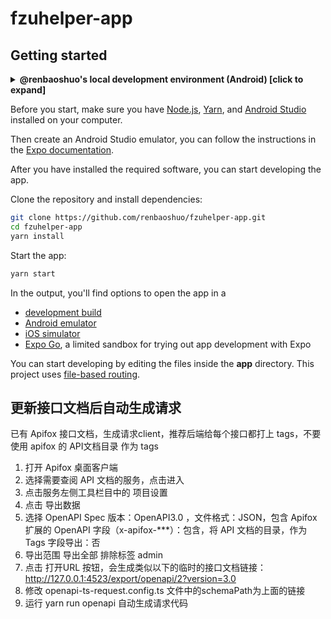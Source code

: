 # fzuhelper-app

## Getting started

<details>
<summary><b>@renbaoshuo's local development environment (Android) [click to expand]</b></summary>

_Updated at Feb 11, 2025._

- Develop machine: Intel(R) Core(TM) Ultra 9 185H, 64 GiB RAM
- Operating system: Windows 11 Pro 24H2 (26100.2314)

| Software or tool name   | Version                                      |
| ----------------------- | -------------------------------------------- |
| Node.js                 | 22.12.0                                      |
| Android Studio          | 2024.2.2                                     |
| Android SDK             | 35 (Android 15.0)                            |
| NDK                     | 28.0.12674087                                |
| OpenJDK                 | 17.0.13+11 (winget, Microsoft.OpenJDK.17)    |
| Android Studio Emulator | Medium Phone API 35 (Android 15.0, x86_64)   |
| Real device             | Samsung Galaxy S10+ (Android 12, One UI 4.1) |

</details>

Before you start, make sure you have [Node.js](https://nodejs.org/), [Yarn](https://yarnpkg.com/), and [Android Studio](https://developer.android.com/studio) installed on your computer.

Then create an Android Studio emulator, you can follow the instructions in the [Expo documentation](https://docs.expo.dev/get-started/set-up-your-environment/?platform=android&device=simulated).

After you have installed the required software, you can start developing the app.

Clone the repository and install dependencies:

```bash
git clone https://github.com/renbaoshuo/fzuhelper-app.git
cd fzuhelper-app
yarn install
```

Start the app:

```bash
yarn start
```

In the output, you'll find options to open the app in a

- [development build](https://docs.expo.dev/develop/development-builds/introduction/)
- [Android emulator](https://docs.expo.dev/workflow/android-studio-emulator/)
- [iOS simulator](https://docs.expo.dev/workflow/ios-simulator/)
- [Expo Go](https://expo.dev/go), a limited sandbox for trying out app development with Expo

You can start developing by editing the files inside the **app** directory. This project uses [file-based routing](https://docs.expo.dev/router/introduction).

## 更新接口文档后自动生成请求

已有 Apifox 接口文档，生成请求client，推荐后端给每个接口都打上 tags，不要使用 apifox 的 API文档目录 作为 tags

1. 打开 Apifox 桌面客户端
2. 选择需要查阅 API 文档的服务，点击进入
3. 点击服务左侧工具栏目中的 项目设置
4. 点击 导出数据
5. 选择 OpenAPI Spec 版本：OpenAPI3.0 ，文件格式：JSON，包含 Apifox 扩展的 OpenAPI 字段（x-apifox-\*\*\*）：包含，将 API 文档的目录，作为 Tags 字段导出：否
6. 导出范围 导出全部 排除标签 admin
7. 点击 打开URL 按钮，会生成类似以下的临时的接口文档链接：http://127.0.0.1:4523/export/openapi/2?version=3.0
8. 修改 openapi-ts-request.config.ts 文件中的schemaPath为上面的链接
9. 运行 yarn run openapi 自动生成请求代码
